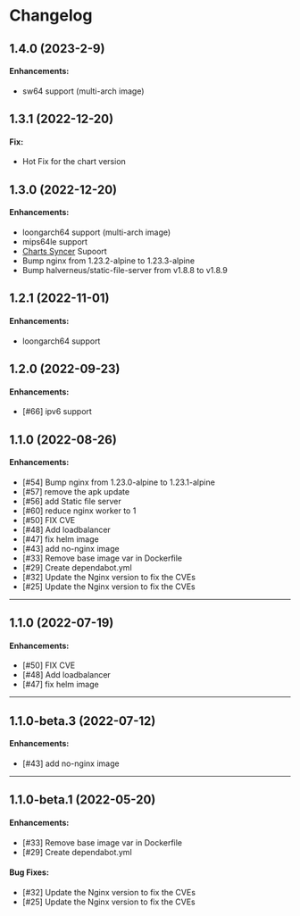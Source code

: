# Changelog

## 1.4.0 (2023-2-9)

#### Enhancements:
- sw64 support (multi-arch image)

## 1.3.1 (2022-12-20)

#### Fix:
- Hot Fix for the chart version

## 1.3.0 (2022-12-20)

#### Enhancements:

- loongarch64 support (multi-arch image)
- mips64le support
- [Charts Syncer](https://github.com/DaoCloud/charts-syncer) Supoort
- Bump nginx from 1.23.2-alpine to 1.23.3-alpine
- Bump halverneus/static-file-server from v1.8.8 to v1.8.9 

## 1.2.1 (2022-11-01)

#### Enhancements:

- loongarch64 support

## 1.2.0 (2022-09-23)

#### Enhancements:

- [#66] ipv6 support

## 1.1.0 (2022-08-26)

#### Enhancements:

- [#54] Bump nginx from 1.23.0-alpine to 1.23.1-alpine
- [#57] remove the apk update
- [#56] add Static file server  
- [#60] reduce nginx worker to 1
- [#50] FIX CVE
- [#48] Add loadbalancer
- [#47] fix helm image
- [#43] add no-nginx image 
- [#33] Remove base image var in Dockerfile
- [#29] Create dependabot.yml
- [#32] Update the Nginx version to fix the CVEs
- [#25] Update the Nginx version to fix the CVEs

---

## 1.1.0 (2022-07-19)

#### Enhancements:

- [#50] FIX CVE
- [#48] Add loadbalancer
- [#47] fix helm image

---

## 1.1.0-beta.3 (2022-07-12)

#### Enhancements:

- [#43] add no-nginx image 

---

## 1.1.0-beta.1 (2022-05-20)

#### Enhancements:

- [#33] Remove base image var in Dockerfile
- [#29] Create dependabot.yml

#### Bug Fixes:

- [#32] Update the Nginx version to fix the CVEs
- [#25] Update the Nginx version to fix the CVEs


